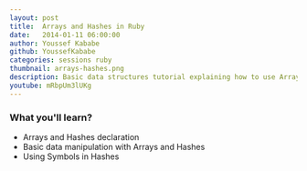 ```yaml
---
layout: post
title:  Arrays and Hashes in Ruby
date:   2014-01-11 06:00:00
author: Youssef Kababe
github: YoussefKababe
categories: sessions ruby
thumbnail: arrays-hashes.png
description: Basic data structures tutorial explaining how to use Arrays, Hashes, and some of their useful methods to store and retrieve different types of data.
youtube: mRbpUm3lUKg
---
```


### What you'll learn?
* Arrays and Hashes declaration
* Basic data manipulation with Arrays and Hashes
* Using Symbols in Hashes
